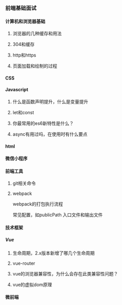 ### 前端基础面试


#### 计算机和浏览器基础

1. 浏览器的几种缓存和用法

2. 304和缓存

3. http和https

4. 页面加载和绘制的过程

#### CSS

#### Javascript

1. 什么是函数声明提升，什么是变量提升

2. let和const

3. 你最常用的es6新特性是什么？

4. async有用过吗，在使用时有什么要点

#### html


#### 微信小程序


#### 前端工具

1. git相关命令

2. webpack

   webpack的打包执行流程

   常见配置，如publicPath 入口文件和输出文件


#### 技术框架

#####  Vue

1. 生命周期，2.x版本新增了哪几个生命周期

2. vue-router

3. vue的浏览器兼容性，为什么会存在此类兼容性问题？

4. vue的虚拟dom原理

#### 微前端



  
